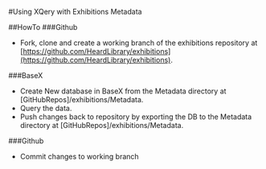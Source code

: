 #Using XQery with Exhibitions Metadata

##HowTo
###Github
* Fork, clone and create a working branch of the exhibitions repository at [https://github.com/HeardLibrary/exhibitions](https://github.com/HeardLibrary/exhibitions).

###BaseX
* Create New database in BaseX from the Metadata directory at [GitHubRepos]/exhibitions/Metadata.
* Query the data.
* Push changes back to repository by exporting the DB to the Metadata directory at [GitHubRepos]/exhibitions/Metadata.

###Github
* Commit changes to working branch